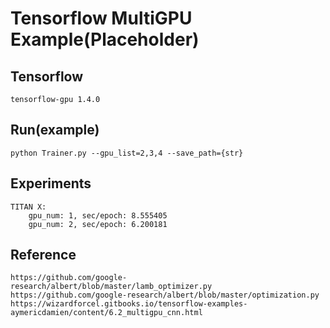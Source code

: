 # Tensorflow MultiGPU Example(Placeholder)

## Tensorflow
    tensorflow-gpu 1.4.0

## Run(example)
    python Trainer.py --gpu_list=2,3,4 --save_path={str}

## Experiments
    TITAN X:
        gpu_num: 1, sec/epoch: 8.555405
        gpu_num: 2, sec/epoch: 6.200181

## Reference
    https://github.com/google-research/albert/blob/master/lamb_optimizer.py
    https://github.com/google-research/albert/blob/master/optimization.py
    https://wizardforcel.gitbooks.io/tensorflow-examples-aymericdamien/content/6.2_multigpu_cnn.html
    
